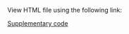 View HTML file using the following link:

[Supplementary code](https://htmlpreview.github.io/https://raw.githubusercontent.com/KarlaMonterrubioG/T2-risk-score/main/SupplementaryCode/Supplementary_code.html?token=GHSAT0AAAAAABRTJDBNRUREWMWHNLHFUHXWYTZOE3A)
